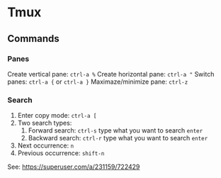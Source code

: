 # Tmux

## Commands

### Panes

Create vertical pane: `ctrl-a %`
Create horizontal pane: `ctrl-a "`
Switch panes: `ctrl-a {` or `ctrl-a }`
Maximaze/minimize pane: `ctrl-z`

### Search

1. Enter copy mode: `ctrl-a [`
1. Two search types:
	1. Forward search: `ctrl-s` type what you want to search `enter`
	1. Backward search: `ctrl-r` type what you want to search `enter`
1. Next occurrence: `n`
1. Previous occurrence: `shift-n`

See: https://superuser.com/a/231159/722429

